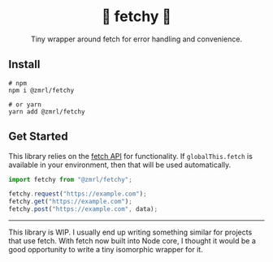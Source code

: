 <h1 align="center">
  🦆 fetchy 🦆
</h1>
<p align="center">
  Tiny wrapper around fetch for error handling and convenience.
</p>

## Install

```shell
# npm
npm i @zmrl/fetchy

# or yarn
yarn add @zmrl/fetchy
```

## Get Started

This library relies on the
[fetch API](https://developer.mozilla.org/en-US/docs/Web/API/Fetch_API)
for functionality. If `globalThis.fetch` is available in your environment,
then that will be used automatically.

```ts
import fetchy from "@zmrl/fetchy";

fetchy.request("https://example.com");
fetchy.get("https://example.com");
fetchy.post("https://example.com", data);
```

---

This library is WIP. I usually end up writing something similar for projects
that use fetch. With fetch now built into Node core, I thought it would be a
good opportunity to write a tiny isomorphic wrapper for it.
